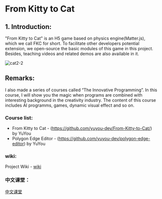 # From Kitty to Cat

## 1. Introduction:
"From Kitty to Cat" is an H5 game based on physics engine(Matter.js), which we call FKC for short. To facilitate other developers potential extension, we open-source the basic modules of this game in this project. Besides, teaching videos and related demos are also available in it.

![cat2-2](https://user-images.githubusercontent.com/34769581/109406115-6f651580-79b1-11eb-96b7-d96e3b53b2e0.png)

## Remarks:
I also made a series of courses called “The Innovative Programming”. In this course, I will show you the magic when programs are combined with interesting background in the creativity industry. The content of this course includes AI programms, games, dynamic visual effect and so on. 

### Course list:

- From Kitty to Cat - (https://github.com/yuyou-dev/From-Kitty-to-Cat/) by YuYou
- Polygon Edge Editor - (https://github.com/yuyou-dev/polygon-edge-editor) by YuYou

### wiki:
  Project Wiki - [wiki](https://github.com/yuyou-dev/From-Kitty-to-Cat/wiki)

### 中文课堂：
  [中文课堂](https://github.com/yuyou-dev/From-Kitty-to-Cat/wiki/中文课堂)
